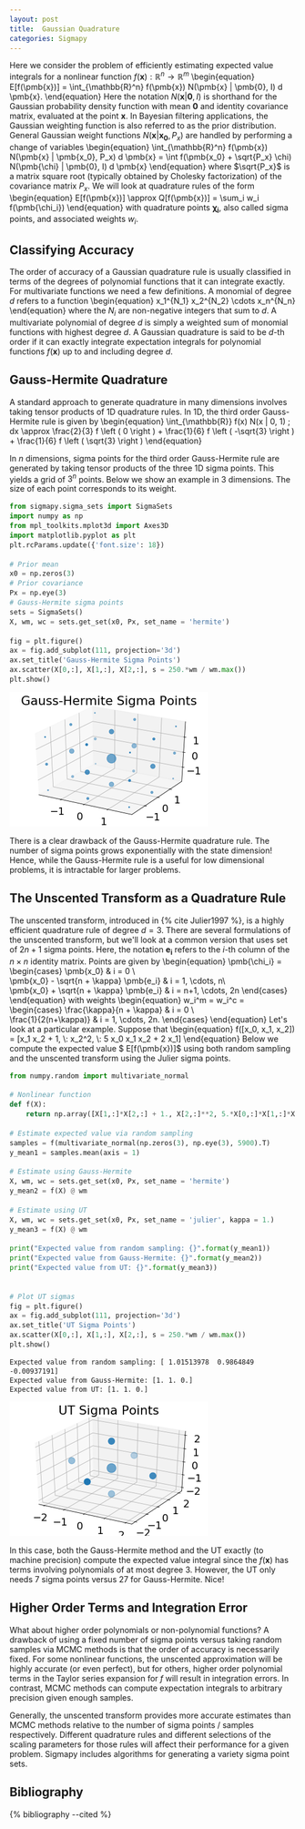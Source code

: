 ```yaml
---
layout: post
title:  Gaussian Quadrature
categories: Sigmapy
---
```


Here we consider the problem of efficiently estimating expected value integrals for a nonlinear function $f(\pmb{x}) : \mathbb{R}^n \to \mathbb{R}^m$
\begin{equation}
E[f(\pmb{x})] = \int_{\mathbb{R}^n} f(\pmb{x}) N(\pmb{x} | \pmb{0}, I) d \pmb{x}.
\end{equation}
Here the notation $N(\pmb{x} | \pmb{0}, I)$ is shorthand for the Gaussian probability density function with mean $\pmb{0}$ and identity covariance matrix, evaluated at the point $\pmb{x}$. In Bayesian filtering applications, the Gaussian weighting function is also referred to as the prior distribution. General Gaussian weight functions $N(\pmb{x} | \pmb{x_0}, P_x)$ are handled by performing a change of variables
\begin{equation}
\int_{\mathbb{R}^n} f(\pmb{x}) N(\pmb{x} | \pmb{x_0}, P_x) d \pmb{x} = \int f(\pmb{x_0} + \sqrt{P_x} \chi) N(\pmb{\chi} | \pmb{0}, I) d \pmb{x}
\end{equation}
where $\sqrt{P_x}$ is a matrix square root (typically obtained by Cholesky factorization) of the covariance matrix $P_x$. We will look at quadrature rules of the form 
\begin{equation}
 E[f(\pmb{x})] \approx Q[f(\pmb{x})] = \sum_i w_i f(\pmb{\chi_i})
\end{equation}
with quadrature points $\pmb{\chi_i}$, also called sigma points, and associated weights $w_i$. 

## Classifying Accuracy

The order of accuracy of a Gaussian quadrature rule is usually classified in terms of the degrees of polynomial functions that it can integrate exactly. For multivariate functions we need a few definitions. A monomial of degree $d$ refers to a function 
\begin{equation}
x_1^{N_1} x_2^{N_2} \cdots x_n^{N_n}
\end{equation}
where the $N_i$ are non-negative integers that sum to $d$. A multivariate polynomial of degree $d$ is simply a weighted sum of monomial functions with highest degree $d$. A Gaussian quadrature is said to be $d$-th order if it can exactly integrate expectation integrals for polynomial functions $f(\pmb{x})$ up to and including degree $d$. 

## Gauss-Hermite Quadrature

A standard approach to generate quadrature in many dimensions involves taking tensor products of 1D quadrature rules. In 1D, the third order Gauss-Hermite rule is given by 
\begin{equation}
\int_{\mathbb{R}} f(x) N(x | 0, 1) \; dx \approx \frac{2}{3} f \left ( 0 \right ) + \frac{1}{6} f \left ( -\sqrt{3} \right ) + \frac{1}{6} f \left ( \sqrt{3} \right )
\end{equation}

In $n$ dimensions, sigma points for the third order Gauss-Hermite rule are generated by taking tensor products of the three 1D sigma points. This yields a grid of $3^n$ points. Below we show an example in 3 dimensions. The size of each point corresponds to its weight. 



```python
from sigmapy.sigma_sets import SigmaSets
import numpy as np
from mpl_toolkits.mplot3d import Axes3D
import matplotlib.pyplot as plt
plt.rcParams.update({'font.size': 18})

# Prior mean
x0 = np.zeros(3)
# Prior covariance
Px = np.eye(3)
# Gauss-Hermite sigma points
sets = SigmaSets()
X, wm, wc = sets.get_set(x0, Px, set_name = 'hermite')

fig = plt.figure()
ax = fig.add_subplot(111, projection='3d')
ax.set_title('Gauss-Hermite Sigma Points')
ax.scatter(X[0,:], X[1,:], X[2,:], s = 250.*wm / wm.max())
plt.show()
```


![png](/assets/images/gaussian_quadrature_files/gaussian_quadrature_1_0.png)


There is a clear drawback of the Gauss-Hermite quadrature rule. The number of sigma points grows exponentially with the state dimension! Hence, while the Gauss-Hermite rule is a useful for low dimensional problems, it is intractable for larger problems. 

## The Unscented Transform as a Quadrature Rule
The unscented transform, introduced in {% cite Julier1997 %}, is a highly efficient quadrature rule of degree $d=3$. There are several formulations of the unscented transform, but we'll look at a common version that uses set of $2n + 1$ sigma points. Here, the notation $\pmb{e_i}$ refers to the $i$-th column of the $n \times n$ identity matrix. Points are given by
\begin{equation}
\pmb{\chi_i} =
\begin{cases} 
      \pmb{x_0} & i = 0 \\\
      \pmb{x_0} - \sqrt{n + \kappa} \pmb{e_i} & i = 1, \cdots, n\\\
      \pmb{x_0} + \sqrt{n + \kappa} \pmb{e_i} & i = n+1, \cdots, 2n
\end{cases}
\end{equation}
with weights
\begin{equation}
w_i^m = w_i^c =
\begin{cases} 
      \frac{\kappa}{n + \kappa} & i = 0 \\\
      \frac{1}{2(n+\kappa)} & i = 1, \cdots, 2n.
\end{cases}
\end{equation}
Let's look at a particular example. Suppose that 
\begin{equation}
f([x_0, x_1, x_2]) = [x_1 x_2 + 1, \\: x_2^2, \\: 5 x_0 x_1 x_2 + 2 x_1]
\end{equation}
Below we compute the expected value $ E[f(\pmb{x})]$ using both random sampling and the unscented transform using the Julier sigma points.


```python
from numpy.random import multivariate_normal

# Nonlinear function
def f(X):
    return np.array([X[1,:]*X[2,:] + 1., X[2,:]**2, 5.*X[0,:]*X[1,:]*X[2,:] + 2.*X[1,:]])

# Estimate expected value via random sampling
samples = f(multivariate_normal(np.zeros(3), np.eye(3), 5900).T)
y_mean1 = samples.mean(axis = 1)

# Estimate using Gauss-Hermite
X, wm, wc = sets.get_set(x0, Px, set_name = 'hermite')
y_mean2 = f(X) @ wm

# Estimate using UT
X, wm, wc = sets.get_set(x0, Px, set_name = 'julier', kappa = 1.)
y_mean3 = f(X) @ wm

print("Expected value from random sampling: {}".format(y_mean1))
print("Expected value from Gauss-Hermite: {}".format(y_mean2))
print("Expected value from UT: {}".format(y_mean3))


# Plot UT sigmas 
fig = plt.figure()
ax = fig.add_subplot(111, projection='3d')
ax.set_title('UT Sigma Points')
ax.scatter(X[0,:], X[1,:], X[2,:], s = 250.*wm / wm.max())
plt.show()
```

    Expected value from random sampling: [ 1.01513978  0.9864849  -0.00937191]
    Expected value from Gauss-Hermite: [1. 1. 0.]
    Expected value from UT: [1. 1. 0.]



![png](/assets/images/gaussian_quadrature_files/gaussian_quadrature_3_1.png)


In this case, both the Gauss-Hermite method and the UT exactly (to machine precision) compute the expected value integral since the $f(\pmb{x})$ has terms involving polynomials of at most degree 3. However, the UT only needs 7 sigma points versus 27 for Gauss-Hermite. Nice!

## Higher Order Terms and Integration Error

What about higher order polynomials or non-polynomial functions? A drawback of using a fixed number of sigma points versus taking random samples via MCMC methods is that the order of accuracy is necessarily fixed. For some nonlinear functions, the unscented approximation will be highly accurate (or even perfect), but for others, higher order polynomial terms in the Taylor series expansion for $f$ will result in integration errors. In contrast, MCMC methods can compute expectation integrals to arbitrary precision given enough samples. 

Generally, the unscented transform provides more accurate estimates than MCMC methods relative to the number of sigma points / samples respectively. Different quadrature rules and different selections of the scaling parameters for those rules will affect their performance for a given problem. Sigmapy includes algorithms for generating a variety sigma point sets. 

## Bibliography

{% bibliography --cited %}
